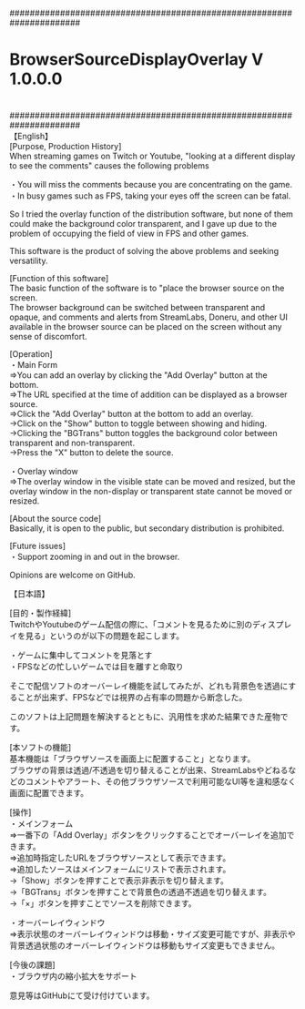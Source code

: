 ######################################################################  
#                                                                    #  
# BrowserSourceDisplayOverlay    V 1.0.0.0                           #  
#                                                                    #  
######################################################################  
【English】  
[Purpose, Production History]  
When streaming games on Twitch or Youtube, "looking at a different display to see the comments" causes the following problems  
  
・You will miss the comments because you are concentrating on the game.  
・In busy games such as FPS, taking your eyes off the screen can be fatal.  
  
So I tried the overlay function of the distribution software, but none of them could make the background color transparent, and I gave up due to the problem of occupying the field of view in FPS and other games.  
  
This software is the product of solving the above problems and seeking versatility.  
  
[Function of this software]  
The basic function of the software is to "place the browser source on the screen.  
The browser background can be switched between transparent and opaque, and comments and alerts from StreamLabs, Doneru, and other UI available in the browser source can be placed on the screen without any sense of discomfort.  
  
[Operation]  
・Main Form  
  ⇒You can add an overlay by clicking the "Add Overlay" button at the bottom.  
  ⇒The URL specified at the time of addition can be displayed as a browser source.  
  ⇒Click the "Add Overlay" button at the bottom to add an overlay.  
    →Click on the "Show" button to toggle between showing and hiding.  
    →Clicking the "BGTrans" button toggles the background color between transparent and non-transparent.  
    →Press the "X" button to delete the source.  
  
・Overlay window  
  ⇒The overlay window in the visible state can be moved and resized, but the overlay window in the non-display or transparent state cannot be moved or resized.  
  
[About the source code]  
Basically, it is open to the public, but secondary distribution is prohibited.  
  
[Future issues]  
・Support zooming in and out in the browser.  
  
  
Opinions are welcome on GitHub.  
  
  
  
【日本語】  
  
[目的・製作経緯]  
TwitchやYoutubeのゲーム配信の際に、「コメントを見るために別のディスプレイを見る」というのが以下の問題を起こします。  
  
・ゲームに集中してコメントを見落とす  
・FPSなどの忙しいゲームでは目を離すと命取り  
  
そこで配信ソフトのオーバーレイ機能を試してみたが、どれも背景色を透過にすることが出来ず、FPSなどでは視界の占有率の問題から断念した。  
  
このソフトは上記問題を解決するとともに、汎用性を求めた結果できた産物です。  
  
  
[本ソフトの機能]  
基本機能は「ブラウザソースを画面上に配置すること」となります。  
ブラウザの背景は透過/不透過を切り替えることが出来、StreamLabsやどねるなどのコメントやアラート、その他ブラウザソースで利用可能なUI等を違和感なく画面に配置できます。  
  
[操作]  
・メインフォーム  
  ⇒一番下の「Add Overlay」ボタンをクリックすることでオーバーレイを追加できます。  
  ⇒追加時指定したURLをブラウザソースとして表示できます。  
  ⇒追加したソースはメインフォームにリストで表示されます。  
    →「Show」ボタンを押すことで表示非表示を切り替えます。  
    →「BGTrans」ボタンを押すことで背景色の透過不透過を切り替えます。  
    →「×」ボタンを押すことでソースを削除できます。  
  
・オーバーレイウィンドウ  
  ⇒表示状態のオーバーレイウィンドウは移動・サイズ変更可能ですが、非表示や背景透過状態のオーバーレイウィンドウは移動もサイズ変更もできません。  
  
  
[今後の課題]  
・ブラウザ内の縮小拡大をサポート  
  
  
意見等はGitHubにて受け付けています。  
  
  
